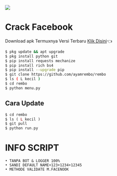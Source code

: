 <img src="https://i.ibb.co/q5t5yzC/Screenshot-234.png">

# Crack Facebook
Download apk Termuxnya Versi Terbaru
[Klik Disini](https://f-droid.org/repo/com.termux_118.apk)👈
```bash
$ pkg update && apt upgrade
$ pkg install python git
$ pip install requests mechanize
$ pip install rich bs4
$ pip install --upgrade pip
$ git clone https://github.com/ayamrembo/rembo
$ ls ( L kecil )
$ cd rembo
$ python menu.py
```
## Cara Update
```php
$ cd rembo
$ ls ( L kecil )
$ git pull
$ python run.py
```

# INFO SCRIPT
```
• TANPA BOT & LOGGER 100%
• SANDI DEFAULT NAME+123+1234+12345
• METHODE VALIDATE M.FACENOOK
```
